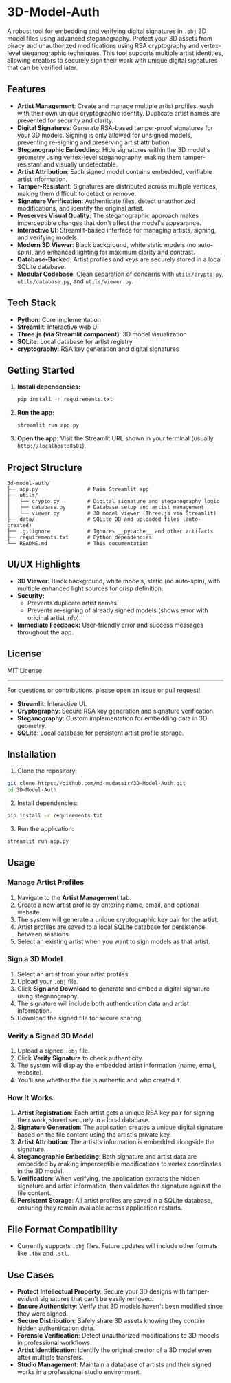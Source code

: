 # 3D-Model-Auth

A robust tool for embedding and verifying digital signatures in `.obj` 3D model files using advanced steganography. Protect your 3D assets from piracy and unauthorized modifications using RSA cryptography and vertex-level steganographic techniques. This tool supports multiple artist identities, allowing creators to securely sign their work with unique digital signatures that can be verified later.

## Features

- **Artist Management**: Create and manage multiple artist profiles, each with their own unique cryptographic identity. Duplicate artist names are prevented for security and clarity.
- **Digital Signatures**: Generate RSA-based tamper-proof signatures for your 3D models. Signing is only allowed for unsigned models, preventing re-signing and preserving artist attribution.
- **Steganographic Embedding**: Hide signatures within the 3D model's geometry using vertex-level steganography, making them tamper-resistant and visually undetectable.
- **Artist Attribution**: Each signed model contains embedded, verifiable artist information.
- **Tamper-Resistant**: Signatures are distributed across multiple vertices, making them difficult to detect or remove.
- **Signature Verification**: Authenticate files, detect unauthorized modifications, and identify the original artist.
- **Preserves Visual Quality**: The steganographic approach makes imperceptible changes that don't affect the model's appearance.
- **Interactive UI**: Streamlit-based interface for managing artists, signing, and verifying models.
- **Modern 3D Viewer**: Black background, white static models (no auto-spin), and enhanced lighting for maximum clarity and contrast.
- **Database-Backed**: Artist profiles and keys are securely stored in a local SQLite database.
- **Modular Codebase**: Clean separation of concerns with `utils/crypto.py`, `utils/database.py`, and `utils/viewer.py`.

## Tech Stack

- **Python**: Core implementation
- **Streamlit**: Interactive web UI
- **Three.js (via Streamlit component)**: 3D model visualization
- **SQLite**: Local database for artist registry
- **cryptography**: RSA key generation and digital signatures

## Getting Started

1. **Install dependencies:**
   ```bash
   pip install -r requirements.txt
   ```
2. **Run the app:**
   ```bash
   streamlit run app.py
   ```
3. **Open the app:**
   Visit the Streamlit URL shown in your terminal (usually `http://localhost:8501`).

## Project Structure

```
3d-model-auth/
├── app.py                # Main Streamlit app
├── utils/
│   ├── crypto.py         # Digital signature and steganography logic
│   ├── database.py       # Database setup and artist management
│   └── viewer.py         # 3D model viewer (Three.js via Streamlit)
├── data/                 # SQLite DB and uploaded files (auto-created)
├── .gitignore            # Ignores __pycache__ and other artifacts
├── requirements.txt      # Python dependencies
└── README.md             # This documentation
```

## UI/UX Highlights
- **3D Viewer:** Black background, white models, static (no auto-spin), with multiple enhanced light sources for crisp definition.
- **Security:**
  - Prevents duplicate artist names.
  - Prevents re-signing of already signed models (shows error with original artist info).
- **Immediate Feedback:** User-friendly error and success messages throughout the app.

## License
MIT License

---

For questions or contributions, please open an issue or pull request!
- **Streamlit**: Interactive UI.
- **Cryptography**: Secure RSA key generation and signature verification.
- **Steganography**: Custom implementation for embedding data in 3D geometry.
- **SQLite**: Local database for persistent artist profile storage.

## Installation

1. Clone the repository:

```bash
git clone https://github.com/md-mudassir/3D-Model-Auth.git
cd 3D-Model-Auth
```

2. Install dependencies:

```bash
pip install -r requirements.txt
```

3. Run the application:

```bash
streamlit run app.py
```

## Usage

### Manage Artist Profiles

1. Navigate to the **Artist Management** tab.
2. Create a new artist profile by entering name, email, and optional website.
3. The system will generate a unique cryptographic key pair for the artist.
4. Artist profiles are saved to a local SQLite database for persistence between sessions.
5. Select an existing artist when you want to sign models as that artist.

### Sign a 3D Model

1. Select an artist from your artist profiles.
2. Upload your `.obj` file.
3. Click **Sign and Download** to generate and embed a digital signature using steganography.
4. The signature will include both authentication data and artist information.
5. Download the signed file for secure sharing.

### Verify a Signed 3D Model

1. Upload a signed `.obj` file.
2. Click **Verify Signature** to check authenticity.
3. The system will display the embedded artist information (name, email, website).
4. You'll see whether the file is authentic and who created it.

### How It Works

1. **Artist Registration**: Each artist gets a unique RSA key pair for signing their work, stored securely in a local database.
2. **Signature Generation**: The application creates a unique digital signature based on the file content using the artist's private key.
3. **Artist Attribution**: The artist's information is embedded alongside the signature.
4. **Steganographic Embedding**: Both signature and artist data are embedded by making imperceptible modifications to vertex coordinates in the 3D model.
5. **Verification**: When verifying, the application extracts the hidden signature and artist information, then validates the signature against the file content.
6. **Persistent Storage**: All artist profiles are saved in a SQLite database, ensuring they remain available across application restarts.

## File Format Compatibility

- Currently supports `.obj` files. Future updates will include other formats like `.fbx` and `.stl`.

## Use Cases

- **Protect Intellectual Property**: Secure your 3D designs with tamper-evident signatures that can't be easily removed.
- **Ensure Authenticity**: Verify that 3D models haven't been modified since they were signed.
- **Secure Distribution**: Safely share 3D assets knowing they contain hidden authentication data.
- **Forensic Verification**: Detect unauthorized modifications to 3D models in professional workflows.
- **Artist Identification**: Identify the original creator of a 3D model even after multiple transfers.
- **Studio Management**: Maintain a database of artists and their signed works in a professional studio environment.
